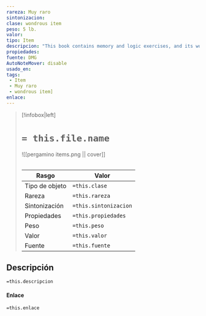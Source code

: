 ```yaml
---
rareza: Muy raro
sintonizacion: 
clase: wondrous item
peso: 5 lb.
valor: 
tipo: Item
descripcion: "This book contains memory and logic exercises, and its words are charged with magic. If you spend 48 hours over a period of 6 days or fewer studying the book&#x27;s contents and practicing its guidelines, your Intelligence score increases by 2, as does your maximum for that score. The manual then loses its magic, but regains it in a century."
propiedades: 
fuente: DMG
AutoNoteMover: disable
usado_en:  
tags: 
 - Item
 - Muy raro
 - wondrous item]
enlace: 
---
```


> [!infobox|left]
>  # `= this.file.name`
> ![[pergamino items.png || cover]]
> ######   
> |Rasgo | Valor |
> | --- | --- |
> | Tipo de objeto| `=this.clase`|
>  | Rareza| `=this.rareza`|
> | Sintonización | `=this.sintonizacion` |
> | Propiedades | `=this.propiedades` |
>  | Peso | `=this.peso` |
> | Valor | `=this.valor` |
> | Fuente | `=this.fuente` |


## Descripción
`=this.descripcion`

#### Enlace
`=this.enlace`